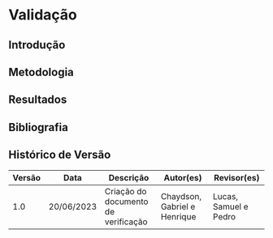 # Validação

## Introdução

## Metodologia

## Resultados

## Bibliografia

## Histórico de Versão

| Versão | Data       | Descrição                             | Autor(es)                    | Revisor(es)           |
| ------- | ---------- | --------------------------------------- | ---------------------------- | --------------------- |
| 1.0     | 20/06/2023 | Criação do documento de verificação | Chaydson, Gabriel e Henrique | Lucas, Samuel e Pedro |
